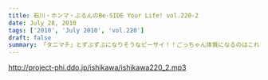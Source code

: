 ```yaml
---
title: 石川・ホンマ・ぶるんのBe-SIDE Your Life! vol.220-2
date: July 28, 2010
tags: ['2010', 'July 2010', 'vol.220']
draft: false
summary: 「タニマチ」とずぶずぶになりそうなビーサイ！！ごっちゃん体質になるのはこれからだ！！野球賭博は・・・ダメですよ！！全国的な「招致合戦」が展開中です。NAMAE
---
```


http://project-phi.ddo.jp/ishikawa/ishikawa220_2.mp3